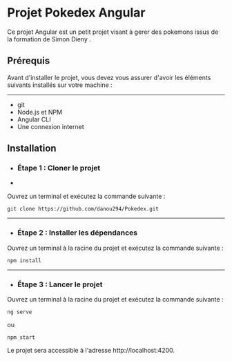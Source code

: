 # Projet Pokedex Angular

Ce projet Angular est un petit projet visant à gerer des pokemons issus de la formation de Simon Dieny .

## Prérequis
Avant d'installer le projet, vous devez vous assurer d'avoir les éléments suivants installés sur votre machine :
***

- git
- Node.js et NPM
- Angular CLI
- Une connexion internet 

## Installation
- ### Étape 1 : Cloner le projet
-
Ouvrez un terminal et exécutez la commande suivante :

```
git clone https://github.com/danou294/Pokedex.git
```
***

- ### Étape 2 : Installer les dépendances
Ouvrez un terminal à la racine du projet et exécutez la commande suivante :

```
npm install
```

***

- ### Étape 3 : Lancer le projet
Ouvrez un terminal à la racine du projet et exécutez la commande suivante :

```
ng serve
```

ou

```
npm start
```

Le projet sera accessible à l'adresse http://localhost:4200.

